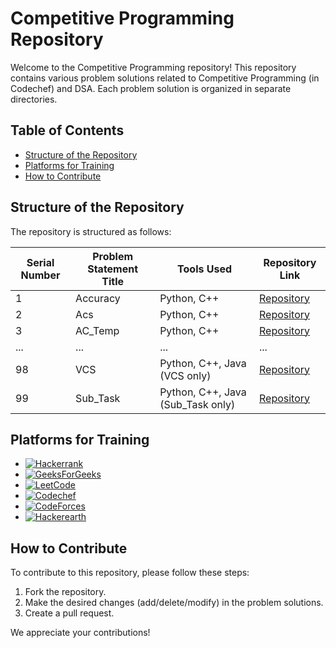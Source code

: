 # Competitive Programming Repository

Welcome to the Competitive Programming repository! This repository contains various problem solutions related to Competitive Programming (in Codechef) and DSA. Each problem solution is organized in separate directories.

## Table of Contents
- [Structure of the Repository](#structure-of-the-repository)
- [Platforms for Training](#platforms-for-training)
- [How to Contribute](#how-to-contribute)

## Structure of the Repository

The repository is structured as follows:

| Serial Number | Problem Statement Title | Tools Used                           | Repository Link                                      |
| ------------- | ---------------------- | ------------------------------------ | ---------------------------------------------------- |
| 1             | Accuracy               | Python, C++                          | [Repository](https://github.com/your-username/Accuracy) |
| 2             | Acs                    | Python, C++                          | [Repository](https://github.com/your-username/Acs)      |
| 3             | AC_Temp                | Python, C++                          | [Repository](https://github.com/your-username/AC_Temp)  |
| ...           | ...                    | ...                                  | ...                                                  |
| 98            | VCS                    | Python, C++, Java (VCS only)         | [Repository](https://github.com/your-username/VCS)      |
| 99            | Sub_Task               | Python, C++, Java (Sub_Task only)    | [Repository](https://github.com/your-username/Sub_Task) |

## Platforms for Training

- [![Hackerrank](https://img.shields.io/badge/-hackerrank-7cfc00?style=flat&labelColor=7cfc00&logo=hackerrank&logoColor=white)](https://www.hackerrank.com/hari_leo03)
- [![GeeksForGeeks](https://img.shields.io/badge/geeksforfeeks-davidepollicino-green)](https://auth.geeksforgeeks.org/user/Haleshot/practice/)
- [![LeetCode](https://img.shields.io/badge/-LeetCode-ff8c00?style=flat&labelColor=ff8c00&logo=LeetCode&logoColor=white)](https://leetcode.com/Haleshot/)
- [![Codechef](https://img.shields.io/badge/-Codechef-909090?style=flat&labelColor=909090&logo=Codechef&logoColor=white)](https://www.codechef.com/users/haleshot)
- [![CodeForces](https://img.shields.io/badge/-CodeForces-ec6161?style=flat&labelColor=ec6161&logo=CodeForces&logoColor=white)](https://codeforces.com/profile/Haleshot)
- [![Hackerearth](https://img.shields.io/badge/hackerearth-purple.svg)](https://www.hackerearth.com/@srihari238)

## How to Contribute

To contribute to this repository, please follow these steps:

1. Fork the repository.
2. Make the desired changes (add/delete/modify) in the problem solutions.
3. Create a pull request.

We appreciate your contributions!
